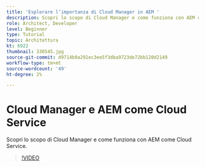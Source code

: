 ```yaml
---
title: 'Esplorare l’importanza di Cloud Manager in AEM '
description: Scopri lo scopo di Cloud Manager e come funziona con AEM come Cloud Service.
role: Architect, Developer
level: Beginner
type: Tutorial
topic: Architettura
kt: 6922
thumbnail: 330545.jpg
source-git-commit: d9714b9a291ec3ee5f3dba9723de72bb120d2149
workflow-type: tm+mt
source-wordcount: '49'
ht-degree: 2%

---
```



# Cloud Manager e AEM come Cloud Service

Scopri lo scopo di Cloud Manager e come funziona con AEM come Cloud Service.

>[!VIDEO](https://video.tv.adobe.com/v/330545/?quality=12&learn=on)